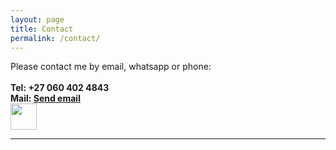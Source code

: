 ```yaml
---
layout: page
title: Contact
permalink: /contact/
---
```


<p>
<a>Please contact me by email, whatsapp or phone:</a>
<br>
<br>
<strong>Tel: +27 060 402 4843</strong>
<br>
<strong>Mail: <a href="mailto:infinite22@gmail.com">Send email</a></strong>
<br>
<a href="https://api.whatsapp.com/send?phone=27604024843"><img src="../assets/img/whatsapp.png" height="42" width="42"></a>
<hr>
<!--<p>Daowiz serves individuals, SME’s, corporations, organizations, communities and ecosystems in all sectors, anywhere in the world, constantly gaining a broader and deeper perspective of the living world as one whole integrated system. We believe that all life has a critical role to play and that the more we become aware and learn about each other -the better all of our futures will be.</p>
-->

